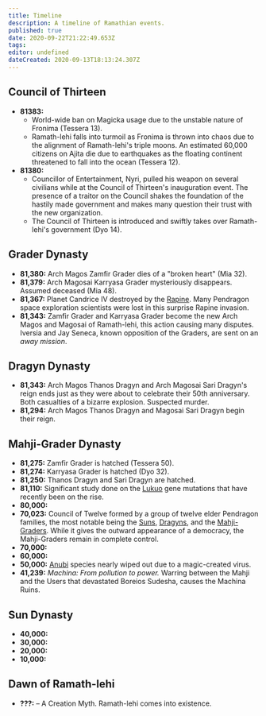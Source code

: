 ```yaml
---
title: Timeline
description: A timeline of Ramathian events.
published: true
date: 2020-09-22T21:22:49.653Z
tags: 
editor: undefined
dateCreated: 2020-09-13T18:13:24.307Z
---
```


## Council of Thirteen

- **81383:**
    - World-wide ban on Magicka usage due to the unstable nature of Fronima (Tessera 13).
    - Ramath-lehi falls into turmoil as Fronima is thrown into chaos due to the alignment of Ramath-lehi's triple moons. An estimated 60,000 citizens on Ajita die due to earthquakes as the floating continent threatened to fall into the ocean (Tessera 12).
- **81380:**
    - Councillor of Entertainment, Nyri, pulled his weapon on several civilians while at the Council of Thirteen's inauguration event. The presence of a traitor on the Council shakes the foundation of the hastily made government and makes many question their trust with the new organization.
    - The Council of Thirteen is introduced and swiftly takes over Ramath-lehi's government (Dyo 14).

## Grader Dynasty

- **81,380:** Arch Magos Zamfir Grader dies of a "broken heart" (Mia 32).
- **81,379:** Arch Magosai Karryasa Grader mysteriously disappears. Assumed deceased (Mia 48).
- **81,367:** Planet Candrice IV destroyed by the [Rapine](/species/rapine). Many Pendragon space exploration scientists were lost in this surprise Rapine invasion.
- **81,343:** Zamfir Grader and Karryasa Grader become the new Arch Magos and Magosai of Ramath-lehi, this action causing many disputes. Iversia and Jay Seneca, known opposition of the Graders, are sent on an *away mission*.

## Dragyn Dynasty

- **81,343:** Arch Magos Thanos Dragyn and Arch Magosai Sari Dragyn's reign ends just as they were about to celebrate their 50th anniversary. Both casualties of a bizarre explosion. Suspected murder.
- **81,294:** Arch Magos Thanos Dragyn and Magosai Sari Dragyn begin their reign.

## Mahji-Grader Dynasty

- **81,275:** Zamfir Grader is hatched (Tessera 50).
- **81,274:** Karryasa Grader is hatched (Dyo 32).
- **81,250:** Thanos Dragyn and Sari Dragyn are hatched.
-   **81,110:** Significant study done on the [Lukuo](/species/lukuo) gene mutations that have recently been on the rise.
- **80,000:**
- **70,023:** Council of Twelve formed by a group of twelve elder Pendragon families, the most notable being the [Suns](/genealogy/sun), [Dragyns](/genealogy/dragyn), and the [Mahji-Graders](/genealogy/grader). While it gives the outward appearance of a democracy, the Mahji-Graders remain in complete control.
- **70,000:**
- **60,000:**
- **50,000:** [Anubi](/species/anubi) species nearly wiped out due to a magic-created virus.
- **41,239:** *Machina: From pollution to power.* Warring between the Mahji and the Users that devastated Boreios Sudesha, causes the Machina Ruins.

## Sun Dynasty

- **40,000:**
- **30,000:**
- **20,000:**
- **10,000:**

## Dawn of Ramath-lehi

- **???:** – A Creation Myth. Ramath-lehi comes into existence.
